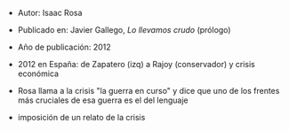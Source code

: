 - Autor: Isaac Rosa
- Publicado en: Javier Gallego, *Lo llevamos crudo* (prólogo)
- Año de publicación: 2012

- 2012 en España: de Zapatero (izq) a Rajoy (conservador) y crisis económica
- Rosa llama a la crisis "la guerra en curso" y dice que uno de los frentes más cruciales de esa guerra es el del lenguaje
- imposición de un relato de la crisis